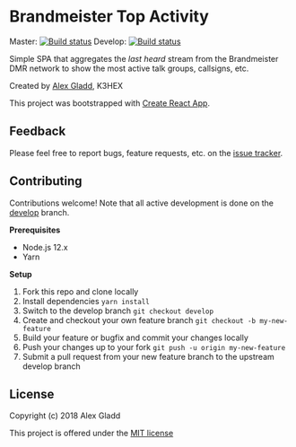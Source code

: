# Brandmeister Top Activity

Master: [![Build status](https://travis-ci.com/alexgladd/bm-hotgroups.svg?branch=master)](https://travis-ci.com/alexgladd/bm-hotgroups) Develop: [![Build status](https://travis-ci.com/alexgladd/bm-hotgroups.svg?branch=develop)](https://travis-ci.com/alexgladd/bm-hotgroups)

Simple SPA that aggregates the *last heard* stream from the Brandmeister DMR network to show
the most active talk groups, callsigns, etc.

Created by [Alex Gladd](https://github.com/alexgladd), K3HEX

This project was bootstrapped with [Create React App](https://github.com/facebookincubator/create-react-app).

## Feedback

Please feel free to report bugs, feature requests, etc. on the [issue tracker](https://github.com/alexgladd/bm-hotgroups/issues).

## Contributing

Contributions welcome! Note that all active development is done on the [develop](https://github.com/alexgladd/bm-hotgroups/tree/develop) branch.

**Prerequisites**

* Node.js 12.x
* Yarn

**Setup**

1. Fork this repo and clone locally
1. Install dependencies `yarn install`
1. Switch to the develop branch `git checkout develop`
1. Create and checkout your own feature branch `git checkout -b my-new-feature`
1. Build your feature or bugfix and commit your changes locally
1. Push your changes up to your fork `git push -u origin my-new-feature`
1. Submit a pull request from your new feature branch to the upstream develop branch

## License

Copyright (c) 2018 Alex Gladd

This project is offered under the [MIT license](LICENSE.md)
